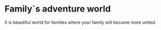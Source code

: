 # Family`s adventure world
It is beautiful world for families where your family will become more united.
